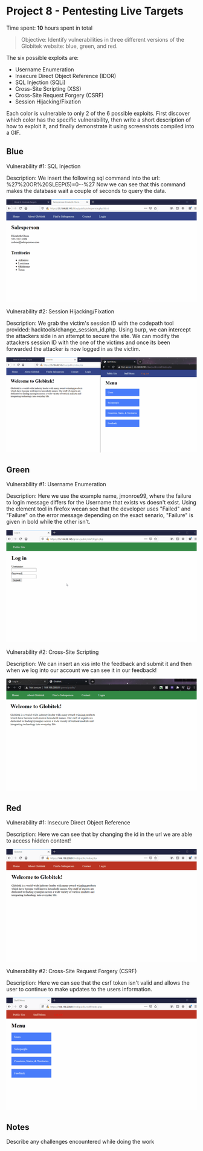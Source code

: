 # Project 8 - Pentesting Live Targets

Time spent: **10** hours spent in total

> Objective: Identify vulnerabilities in three different versions of the Globitek website: blue, green, and red.

The six possible exploits are:

* Username Enumeration
* Insecure Direct Object Reference (IDOR)
* SQL Injection (SQLi)
* Cross-Site Scripting (XSS)
* Cross-Site Request Forgery (CSRF)
* Session Hijacking/Fixation

Each color is vulnerable to only 2 of the 6 possible exploits. First discover which color has the specific vulnerability, then write a short description of how to exploit it, and finally demonstrate it using screenshots compiled into a GIF.

## Blue

Vulnerability #1: SQL Injection

Description: We insert the following sql command into the url: %27%20OR%20SLEEP(5)=0--%27
Now we can see that this command makes the database wait a couple of seconds to query the data.

<img src="SQL.gif">

Vulnerability #2: Session Hijacking/Fixation

Description: We grab the victim's session ID with the codepath tool provided: hacktools/change_session_id.php. Using burp, we can intercept the attackers side in an attempt to secure the site. We can modify the attackers session ID with the one of the victims and once its been forwarded the attacker is now logged in as the victim.

<img src="session.gif">

## Green

Vulnerability #1: Username Enumeration

Description: Here we use the example name, jmonroe99, where the failure to login message differs for the Username that exists vs doesn't exist. Using the element tool in firefox wecan see that the developer uses "Failed" and "Failure" on the error message depending on the exact senario, "Failure" is given in bold while the other isn't.

<img src="username.gif">

Vulnerability #2: Cross-Site Scripting

Description: We can insert an xss into the feedback and submit it and then when we log into our account we can see it in our feedback!

<img src="css.gif">


## Red

Vulnerability #1: Insecure Direct Object Reference

Description: Here we can see that by changing the id in the url we are able to access hidden content!

<img src="idor.gif">

Vulnerability #2: Cross-Site Request Forgery (CSRF)

Description: Here we can see that the csrf token isn't valid and allows the user to continue to make updates to the users information.

<img src="csrf.gif">


## Notes

Describe any challenges encountered while doing the work
